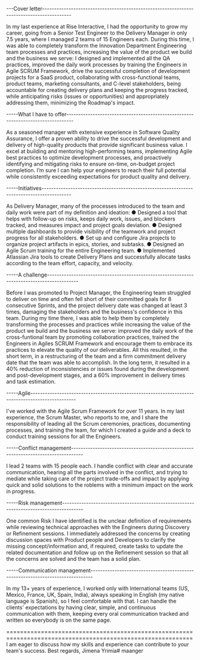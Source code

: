 ---Cover letter------------------------------------------------------------------------------------------

In my last experience at Rise Interactive, I had the opportunity to grow my career, going from a Senior Test Engineer to the Delivery Manager in only 7.5 years, where I managed 2 teams of 15 Engineers each. During this time, I was able to completely transform the Innovation Department Engineering team processes and practices, increasing the value of the product we build and the business we serve: I designed and implemented all the QA practices, improved the daily work processes by training the Engineers in Agile SCRUM Framework, drive the successful completion of development projects for a SaaS product, collaborating with cross-functional teams, product teams, marketing consultants, and C-level stakeholders, being accountable for creating delivery plans and keeping the progress tracked, while anticipating risks (issues or opportunities) and appropriately addressing them, minimizing the Roadmap's impact.


-----What I have to offer---------------------------------------------------------------------------------

As a seasoned manager with extensive experience in Software Quality Assurance, I offer a proven ability to drive the successful development and delivery of high-quality products that provide significant business value. I excel at building and mentoring high-performing teams, implementing Agile best practices to optimize development processes, and proactively identifying and mitigating risks to ensure on-time, on-budget project completion. I’m sure I can help your engineers to reach their full potential while consistently exceeding expectations for product quality and delivery.


-----Initiatives------------------------------------------------------------------------------------------

As Delivery Manager, many of the processes introduced to the team and daily work were part of my definition and ideation:
● Designed a tool that helps with follow-up on risks, keeps daily work, issues, and blockers tracked, and measures impact and project goals deviation.
● Designed multiple dashboards to provide visibility of the teamwork and project progress for all stakeholders.
● Set up and configure Jira projects to organize project artifacts in epics, stories, and subtasks.
● Designed an Agile Scrum training for the entire Engineering team.
● Implemented Atlassian Jira tools to create Delivery Plans and successfully allocate tasks according to the team effort, capacity, and velocity.


-----A challenge-------------------------------------------------------------------------------------------

Before I was promoted to Project Manager, the Engineering team struggled to deliver on time and often fell short of their committed goals for 8 consecutive Sprints, and the project delivery date was changed at least 3 times, damaging the stakeholders and the business's confidence in this team. During my time there, I was able to help them by completely transforming the processes and practices while increasing the value of the product we build and the business we serve: improved the daily work of the cross-funtional team by promoting collaboration practices, trained the Engineers in Agiles SCRUM Framework and encourage them to embrace its practices to elevate the quality of our deliverables. All this resulted, in the short term, in a restructuring of the team and a firm commitment delivery date that the team was able to accomplish. In the long term, it resulted in a 40% reduction of inconsistencies or issues found during the development and post-development stages, and a 60% improvement in delivery times and task estimation.


-----Agile-------------------------------------------------------------------------------------------------

I've worked with the Agile Scrum Framework for over 11 years. In my last experience, the Scrum Master, who reports to me, and I share the responsibility of leading all the Scrum ceremonies, practices, documenting processes, and training the team, for which I created a guide and a deck to conduct training sessions for all the Engineers.


-----Conflict management-----------------------------------------------------------------------------------

I lead 2 teams with 15 people each. I handle conflict with clear and accurate communication, hearing all the parts involved in the conflict, and trying to mediate while taking care of the project trade-offs and impact by applying quick and solid solutions to the roblems with a minimum impact on the work in progress.


-----Risk management---------------------------------------------------------------------------------------

One common Risk I have identified is the unclear definition of requirements while reviewing technical approaches with the Engineers during Discovery or Refinement sessions. I immediately addressed the concerns by creating discussion spaces with Product people and Developers to clarify the missing concept/information and, if required, create tasks to update the related documentation and follow up on the Refinement session so that all the concerns are solved and the team has a solid plan.


-----Communication management-------------------------------------------------------------------------------

In my 13+ years of experience, I worked only with International teams (US, Mexico, France, UK, Spain, India), always speaking in English (my native language is Spanish), so I feel comfortable with that. I can handle the clients' expectations by having clear, simple, and continuous communication with them, keeping every oral communication tracked and written so everybody is on the same page.


============================================================================================================
I am eager to discuss how my skills and experience can contribute to your team's success.
Best regards,
Jimena Yrimia# maanger
